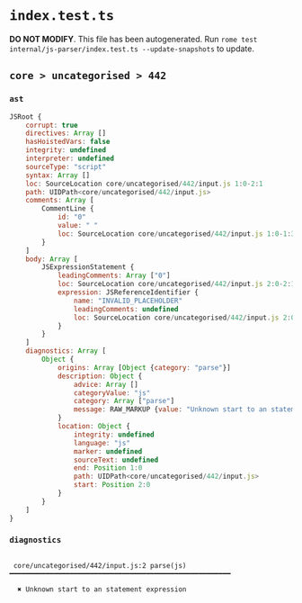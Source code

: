 # `index.test.ts`

**DO NOT MODIFY**. This file has been autogenerated. Run `rome test internal/js-parser/index.test.ts --update-snapshots` to update.

## `core > uncategorised > 442`

### `ast`

```javascript
JSRoot {
	corrupt: true
	directives: Array []
	hasHoistedVars: false
	integrity: undefined
	interpreter: undefined
	sourceType: "script"
	syntax: Array []
	loc: SourceLocation core/uncategorised/442/input.js 1:0-2:1
	path: UIDPath<core/uncategorised/442/input.js>
	comments: Array [
		CommentLine {
			id: "0"
			value: " "
			loc: SourceLocation core/uncategorised/442/input.js 1:0-1:3
		}
	]
	body: Array [
		JSExpressionStatement {
			leadingComments: Array ["0"]
			loc: SourceLocation core/uncategorised/442/input.js 2:0-2:1
			expression: JSReferenceIdentifier {
				name: "INVALID_PLACEHOLDER"
				leadingComments: undefined
				loc: SourceLocation core/uncategorised/442/input.js 2:0-2:1
			}
		}
	]
	diagnostics: Array [
		Object {
			origins: Array [Object {category: "parse"}]
			description: Object {
				advice: Array []
				categoryValue: "js"
				category: Array ["parse"]
				message: RAW_MARKUP {value: "Unknown start to an statement expression"}
			}
			location: Object {
				integrity: undefined
				language: "js"
				marker: undefined
				sourceText: undefined
				end: Position 1:0
				path: UIDPath<core/uncategorised/442/input.js>
				start: Position 2:0
			}
		}
	]
}
```

### `diagnostics`

```

 core/uncategorised/442/input.js:2 parse(js) ━━━━━━━━━━━━━━━━━━━━━━━━━━━━━━━━━━━━━━━━━━━━━━━━━━━━━━━

  ✖ Unknown start to an statement expression


```
